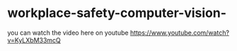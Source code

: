 # workplace-safety-computer-vision-
you can watch the video here on youtube https://www.youtube.com/watch?v=KyLXbM33mcQ

